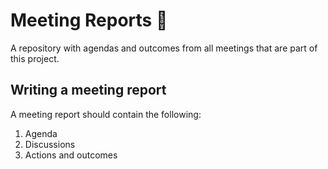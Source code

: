 # Meeting Reports 📝

A repository with agendas and outcomes from all meetings that are part of this project.

## Writing a meeting report

A meeting report should contain the following:

1. Agenda
2. Discussions
3. Actions and outcomes
